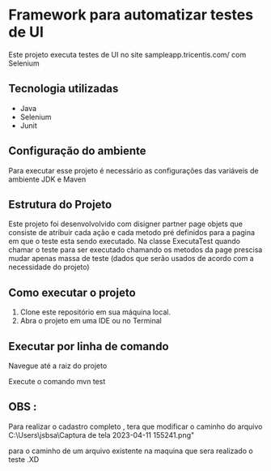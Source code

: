 # Framework para automatizar testes de UI


Este projeto executa testes de UI no site sampleapp.tricentis.com/ com Selenium 

## Tecnologia utilizadas
- Java
- Selenium
- Junit


## Configuração do ambiente
Para executar esse projeto é necessário as configurações das variáveis de ambiente 
JDK e Maven

## Estrutura do Projeto
 
 Este projeto foi desenvolvolvido com disigner partner page objets que consiste de atribuir cada ação e cada metodo
 pré definidos para a pagina em que o teste esta sendo executado.
 Na classe ExecutaTest quando chamar o teste para ser executado chamando 
 os metodos da page prescisa mudar apenas massa de teste (dados que serão usados de acordo 
 com a necessidade do projeto)
 

## Como executar o projeto

1. Clone este repositório em sua máquina local.
2. Abra o projeto em uma IDE ou no Terminal

## Executar por linha de comando

Navegue até a raiz do projeto

Execute o comando mvn test

## OBS :
Para realizar o cadastro completo , tera que modificar o caminho do arquivo C:\\Users\\jsbsa\\Captura de tela 2023-04-11 155241.png"
 
para o caminho de um arquivo existente na maquina que sera realizado o teste .XD